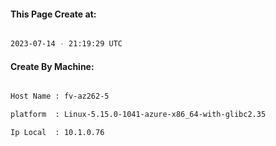 
   
#### This Page Create at:

```bash

2023-07-14 - 21:19:29 UTC

```

#### Create By Machine:

```bash

Host Name : fv-az262-5

platform  : Linux-5.15.0-1041-azure-x86_64-with-glibc2.35

Ip Local  : 10.1.0.76

```

